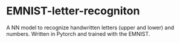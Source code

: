 # EMNIST-letter-recogniton
A NN model to recognize handwritten letters (upper and lower) and numbers. Written in Pytorch and trained with the EMNIST.
